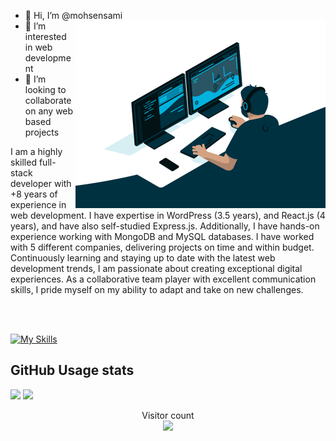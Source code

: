- 👋 Hi, I’m @mohsensami<img align="right" alt="code" src="https://raw.githubusercontent.com/mohsensami/mohsensami/main/images/github/code.gif" width="400" />
- 👀 I’m interested in web development
- 🌱 I’m looking to collaborate on any web based projects
<!-- -   💞️ I’m currently learning next.js and Express.js. -->

<div align="center">

<p align="left">I am a highly skilled full-stack developer with +8 years of experience in web development. I have expertise in WordPress (3.5 years), and React.js (4 years), and have also self-studied Express.js. Additionally, I have hands-on experience working with MongoDB and MySQL databases. I have worked with 5 different companies, delivering projects on time and within budget. Continuously learning and staying up to date with the latest web development trends, I am passionate about creating exceptional digital experiences. As a collaborative team player with excellent communication skills, I pride myself on my ability to adapt and take on new challenges.</p>
</div>

<br>
<br>

[![My Skills](https://skillicons.dev/icons?i=html,css,javascript,ts,react,next,jquery,php,wordpress,python,django,tailwind,mui,bootstrap,docker,git,nginx,mysql,postgres,redis,figma&theme=light)](http://msami.netlify.app)

<!-- <div align="center">
  <a href="https://github.com/mohsensami">
    <img height="180em" src="https://github-readme-stats.vercel.app/api?username=mohsensami&show_icons=true&theme=dracula&include_all_commits=true&count_private=true"/>
  </a>
  <a href="https://github.com/mohsensami">
    <img height="180em" src="https://github-readme-stats.vercel.app/api/top-langs/?username=mohsensami&layout=compact&langs_count=7&theme=dracula"/>
  </a>
</div> -->

<!-- <div>

![Snake animation](https://raw.githubusercontent.com/mohsensami/mohsensami/main/images/github/snake1.svg)

</div> -->

<!-- ![visitors](https://visitor-badge.glitch.me/badge?page_id=mohsensami&left_color=green&right_color=red) -->

## GitHub Usage stats

<!-- <p align="center" style="width: 100%" >
  <a href="https://github.com/mohsensami" style="width: 100%" >
    <img src="https://github-readme-streak-stats.herokuapp.com?user=mohsensami&theme=cobalt2&hide_border=true" alt="GitHub Streak" style="width: 70%" />
  </a>
    <a href="https://github.com/mohsensami">
    <img src="https://github-profile-summary-cards.vercel.app/api/cards/profile-details?username=mohsensami&theme=cobalt2" alt="Mohsen's GitHub streak" style="width: 70%" />
  </a>
</p> -->

![](https://github-profile-summary-cards.vercel.app/api/cards/profile-details?username=mohsensami&theme=cobalt2)
![](https://github-readme-stats.vercel.app/api/top-langs/?username=mohsensami&theme=prussian&hide_border=false&include_all_commits=true&count_private=false&layout=compact)

<p align="center"> 
  Visitor count<br>
  <img src="https://profile-counter.glitch.me/mohsensami/count.svg" />
</p>
